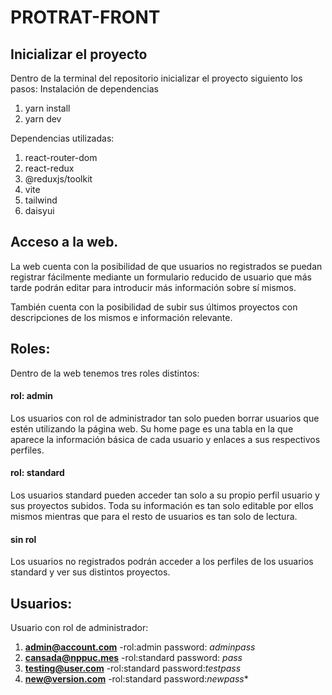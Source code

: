 # PROTRAT-FRONT
## Inicializar el proyecto
Dentro de la terminal del repositorio inicializar el proyecto siguiento los pasos:
Instalación de dependencias
1. yarn install
2. yarn dev

Dependencias utilizadas:
1. react-router-dom
2. react-redux
3. @reduxjs/toolkit
4. vite
5. tailwind
6. daisyui

## Acceso a la web.
La web cuenta con la posibilidad de que usuarios no registrados se puedan registrar fácilmente mediante un formulario reducido de usuario que más tarde podrán editar para introducir más información sobre sí mismos.

También cuenta con la posibilidad de subir sus últimos proyectos con descripciones de los mismos e información relevante.

## Roles:
Dentro de la web tenemos tres roles distintos:
#### rol: admin
Los usuarios con rol de administrador tan solo pueden borrar usuarios que estén utilizando la página web. Su home page es una tabla en la que aparece la información básica de cada usuario y enlaces a sus respectivos perfiles.
#### rol: standard
Los usuarios standard pueden acceder tan solo a su propio perfil usuario y sus proyectos subidos.
Toda su información es tan solo editable por ellos mismos mientras que para el resto de usuarios es tan solo de lectura.
#### sin rol
Los usuarios no registrados podrán acceder a los perfiles de los usuarios standard y ver sus distintos proyectos.

## Usuarios:
Usuario con rol de administrador:
1. **admin@account.com** -rol:admin password: *adminpass*
2. **cansada@nppuc.mes** -rol:standard password: *pass*
3. **testing@user.com** -rol:standard password:*testpass*
4. **new@version.com** -rol:standard password:*newpass**

